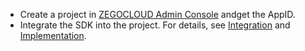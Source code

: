 
- Create a project in [ZEGOCLOUD Admin Console](https://console.zegocloud.com) andget the AppID.
- Integrate the SDK into the project. For details, see [Integration](!Integration/SDK_Integration) and [Implementation](!Integration/Solution_Implementation).



